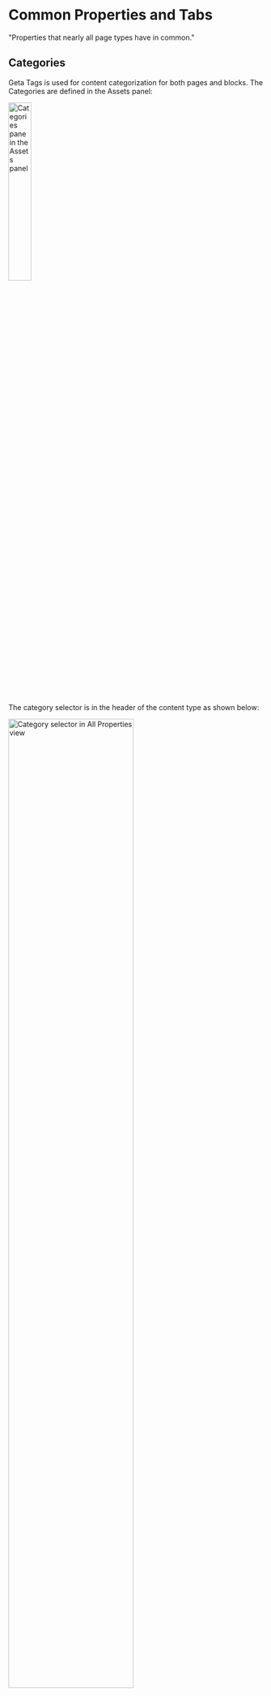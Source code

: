 # Common Properties and Tabs
"Properties that nearly all page types have in common."

## Categories 

Geta Tags is used for content categorization for both pages and blocks. The Categories are defined in the Assets panel:

<img src="Screenshots/Categories%20-%20Tree%20View.png?raw=true" alt="Categories pane in the Assets panel" width="30%" />

The category selector is in the header of the content type as shown below:

<img src="Screenshots/Page%20Type%20-%20Category%20Selector.png?raw=true" alt="Category selector in All Properties view" width="70%" />

There are several tabs in the *All Properties* view that are shared between almost all page types. Let's look at them one tab at a time.

<img src="Screenshots/Common%20Tabs.png?raw=true" alt="Common tabs for nearly all page types" />

*Common tabs for nearly all page types.*

## Teaser tab
The following property list includes properties that are specific to defining how a page looks and behaves when used as a teaser on another page (dragged into a content area on another page).

Display Name *(Name in code)* | Type | Property Description
--------------|------|---------------
**Image** *(`PageImage`)* | Content Item | Provides a place for inserting an image that acts as the background when the page is viewed as a teaser.
**Video** *(`TeaserVideo`)* | Content Item | Provides a place for inserting a video clip that acts as the background when the page is viewed as a teaser. **Note:** if both *Image* and *Video* have a value, *Video* wins.
**Text** *(`TeaserText`)* | String | Provides a box for entering plain text to be shown as the teaser text.
**Text alignment** *(`TeaserTextAlignment`)* | String | Provides a way to control the alignment of the teaser text. The default value is Left. The options are **Left**, **Center** and **Right**.
**Color theme** *(`TeaserColorTheme`)* | String | Provides a way to control the tint of teaser text. The options are **Light** and **Dark**.
**Button label** *(`TeaserButtonText`)* | String | Provides a box for entering the button text.
**Button theme** *(`TeaserButtonStyle`)* | String | Provides a way to control the appearance of the button. The options are **Transparent Black**, **Transparent White**, **Dark** and **White**.
**Display hover effect** *(`ApplyHoverEffect`)* | Boolean | Provides a way to choose whether a hover effect should be used on the teaser element. If selected, the teaser text and button are not shown until the user hovers over the element. If not selected, teaser text and button are always visible. See screen shots below for reference.

### Technical Information

#### Restrictions
* If both Image and Video are filled in, Video takes presedence.
* If Text alignment is not set, the Page name, Text and Button properties are not shown at all. 

### Preview
#### The relationship between properties and the view
<img src="Screenshots/Teaser%20Tab%20-%20properties%20to%20view.png?raw=true" alt="Category selector in All Properties view" width="100%" />

#### How the teaser looks when Display Hover Effect is selected but the teaser is not in focus
<img src="Screenshots/Teaser%20View%20-%20hover%20but%20no%20mouse-over.png?raw=true" alt="Preview of teaser with hover effect but not in focus" width="50%" />

#### How the teaser looks when Display Hover Effect is selected and the teaser is in focus (hovered over)
<img src="Screenshots/Teaser%20View%20-%20hover%20with%20mouse-over.png?raw=true" alt="Preview of Teaser element with Hover effect selected when the mouse pointer is over it" width="50%"/>

#### How the teaser looks when Display Hover Effect is not selected
<img src="Screenshots/Teaser%20View%20-%20no%20hover.png?raw=true" alt="Preview of Teaser element without Hover effect selected" width="50%"/>

---

## Metadata tab
The following property list includes properties for providing meta data for the page.

Display Name *(Name in code)* | Type | Property Description
--------------|------|---------------
**Title** *(`MetaTitle`)* | String | Provides a place for the title.
**Keywords** *(`Keywords`)* | String | Provides a place for entering keywords for this page.
**Page description** *(`PageDescription`)* | String | Provides a place for entering a plain text description for the page. **Note:** if the *Text* property in the *Teaser* tab is empty, the Page description will be used as teaser text.
**Disable indexing** *(`DisableIndexing`)*  | Boolean | Provides a way to control whether the contents of this page should be indexed for search engines or not.

### Technical Information

#### Restrictions
* None

### Preview

<img src="Screenshots/Metadata%20Tab.png?raw=true" alt="Preview of Metadata tab in All-properties view" width="50%" />

---

## Styles tab
The following properties allow a skilled user to provide overrides of styles for this page and its children.

Display Name *(Name in code)* | Type | Property Description
--------------|------|---------------
**CSS files** *(`CssFiles`)* | Link collection | Provides a place for dropping .css files to override the site defaults.
**CSS** *(`Css`)* | String | Provides a text box for typing or pasting CSS directly.

### Technical Information

#### Restrictions
* None

### Preview

<img src="Screenshots/Styles%20Tab.png?raw=true" alt="Preview of Styles tab in All-properties view" width="50%" />

---

## Scripts tab
The following properties allow a skilled user to provide JavaScript for this page and its children.

Display Name *(Name in code)* | Type | Property Description
--------------|------|---------------
**Script files** *(`ScriptFiles`)* | Link collection | Provides a place for dropping .js files to be utilized by this page and its children.
**Scripts** *(`Script`)* | String | Provides a text box for typig or pasting JavaScript code directly.

### Technical Information


#### Restrictions
* None

### Preview

<img src="Screenshots/Scripts%20Tab.png?raw=true" alt="Preview of Scripts tab in All-properties view" width="50%" />

---

## Settings tab
The following properties are what's added to the built-in options in the Settings tab.

Display Name *(Name in code)* | Type | Property Description
--------------|------|---------------
**Exclude from search results** *(`ExcludeFromSearch`)* | Boolean | Provides an option for determining whether this page should be shown in search results when an on-site search is performed.
**Hide site header** *(`HideSiteHeader`)* | Boolean | Provides an option for selecting whether the site header element should be hidden on this page.
**Hide site footer** *(`HideSiteFooter`)* | Boolean | Provides an option for selecting whether the site footer element should be hidden on this page.


### Technical Information


#### Restrictions
* None

### Preview

<img src="Screenshots/Settings%20Tab.png?raw=true" alt="The Setting tab in All Properties view" width="50%" />
